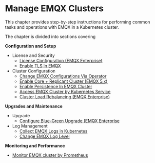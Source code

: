 # Manage EMQX Clusters

This chapter provides step-by-step instructions for performing common tasks and operations with EMQX in a Kubernetes cluster.

The chapter is divided into sections covering

**Configuration and Setup**

- License and Security
  - [License Configuration (EMQX Enterprise)](./configure-emqx-license.md)
  - [Enable TLS In EMQX](./configure-emqx-tls.md)
- Cluster Configuration
  - [Change EMQX Configurations Via Operator](./configure-emqx-bootstrapConfig.md)
  - [Enable Core + Replicant Cluster (EMQX 5.x)](./configure-emqx-core-replicant.md)
  - [Enable Persistence In EMQX Cluster](./configure-emqx-persistence.md)
  - [Access EMQX Cluster by Kubernetes Service](./configure-emqx-service.md)
  - [Cluster Load Rebalancing (EMQX Enterprise)](./configure-emqx-rebalance.md)

**Upgrades and Maintenance**

- Upgrade
  - [Configure Blue-Green Upgrade (EMQX Enterprise](./configure-emqx-blueGreenUpdate.md)
- Log Management
  - [Collect EMQX Logs in Kubernetes](./configure-emqx-log-collection.md)
  - [Change EMQX Log Level](./configure-emqx-log-level.md)

**Monitoring and Performance**

- [Monitor EMQX cluster by Prometheus](./configure-emqx-prometheus.md)

